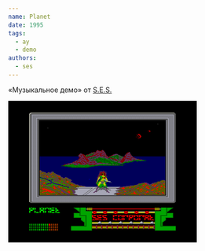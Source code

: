 ```yaml
---
name: Planet
date: 1995
tags:
  - ay
  - demo
authors:
  - ses
---
```


«Музыкальное демо» от [S.E.S.](../authors/ses)

![Screenshot 1](planet.png)
